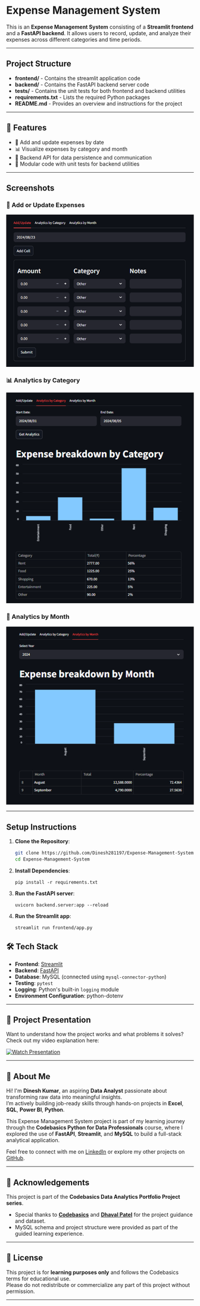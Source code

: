 # Expense Management System

This is an **Expense Management System** consisting of a **Streamlit frontend** and a **FastAPI backend**. It allows users to record, update, and analyze their expenses across different categories and time periods.

---

## Project Structure

- **frontend/** - Contains the streamlit application code
- **backend/** - Contains the FastAPI backend server code
- **tests/** - Contains the unit tests for both frontend and backend utilities
- **requirements.txt** - Lists the required Python packages
- **README.md** - Provides an overview and instructions for the project

---

## 🚀 Features

- 📅 Add and update expenses by date
- 📊 Visualize expenses by category and month
- 🔄 Backend API for data persistence and communication
- 🧪 Modular code with unit tests for backend utilities

---

##  Screenshots

### 📝 Add or Update Expenses  
![Add or Update Expenses](assets/add_update.png)

### 📊 Analytics by Category  
![Analytics by Category](assets/analytics_by_category.png)

### 📆 Analytics by Month  
![Analytics by Month](assets/analytics_by_month.png)

---

## Setup Instructions

1. **Clone the Repository**:
   ```bash
   git clone https://github.com/Dinesh281197/Expense-Management-System.git
   cd Expense-Management-System
   ```

2. **Install Dependencies**:
   ```commandline
   pip install -r requirements.txt
   ```

3. **Run the FastAPI server**:
   ```commandline
   uvicorn backend.server:app --reload
   ```
   
4. **Run the Streamlit app**:
   ```commandline
   streamlit run frontend/app.py
   ```
## 🛠 Tech Stack

- **Frontend**: [Streamlit](https://streamlit.io/)
- **Backend**: [FastAPI](https://fastapi.tiangolo.com/)
- **Database**: MySQL (connected using `mysql-connector-python`)
- **Testing**: `pytest`
- **Logging**: Python's built-in `logging` module
- **Environment Configuration**: python-dotenv

---

## 🎤 Project Presentation

Want to understand how the project works and what problems it solves?  
Check out my video explanation here:

[![Watch Presentation](https://img.shields.io/badge/🎬-Watch%20Presentation-blue)](your-video-link)

---

## 👤 About Me

Hi! I'm **Dinesh Kumar**, an aspiring **Data Analyst** passionate about transforming raw data into meaningful insights.  
I’m actively building job-ready skills through hands-on projects in **Excel**, **SQL**, **Power BI**, **Python**.

This Expense Management System project is part of my learning journey through the **Codebasics Python for Data Professionals** course, where I explored the use of **FastAPI**, **Streamlit**, and **MySQL** to build a full-stack analytical application.

Feel free to connect with me on [LinkedIn](https://www.linkedin.com/in/sdk021/) or explore my other projects on [GitHub](https://github.com/Dinesh281197).

---

## 🙏 Acknowledgements

This project is part of the **Codebasics Data Analytics Portfolio Project series**.

- Special thanks to **[Codebasics](https://www.linkedin.com/company/codebasics/posts/?feedView=all)** and **[Dhaval Patel](https://www.linkedin.com/in/dhavalsays/)** for the project guidance and dataset.
- MySQL schema and project structure were provided as part of the guided learning experience.

---

## 📄 License

This project is for **learning purposes only** and follows the Codebasics terms for educational use.  
Please do not redistribute or commercialize any part of this project without permission.

---